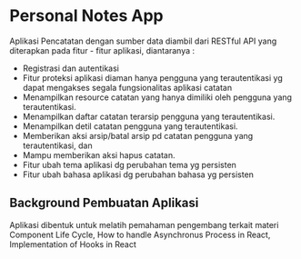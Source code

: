 # Personal Notes App
Aplikasi Pencatatan dengan sumber data diambil dari RESTful API yang diterapkan pada fitur - fitur aplikasi, diantaranya :
- Registrasi dan autentikasi
- Fitur proteksi aplikasi diaman hanya pengguna yang terautentikasi yg dapat mengakses segala fungsionalitas aplikasi catatan
- Menampilkan resource catatan yang hanya dimiliki oleh pengguna yang terautentikasi.
- Menampilkan daftar catatan terarsip pengguna yang terautentikasi.
- Menampilkan detil catatan pengguna yang terautentikasi.
- Memberikan aksi arsip/batal arsip pd catatan pengguna yang terautentikasi, dan
- Mampu memberikan aksi hapus catatan.
- Fitur ubah tema aplikasi dg perubahan tema yg persisten
- Fitur ubah bahasa aplikasi dg perubahan bahasa yg persisten

## Background Pembuatan Aplikasi
Aplikasi dibentuk untuk melatih pemahaman pengembang terkait materi Component Life Cycle, How to handle Asynchronus Process in React, Implementation of Hooks in React
